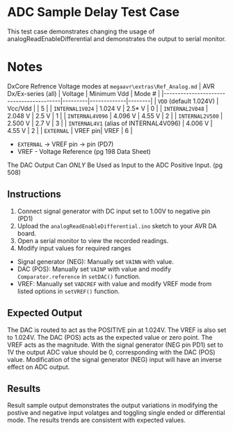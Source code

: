 # ADC Sample Delay Test Case
This test case demonstrates changing the usage of analogReadEnableDifferential 
and demonstrates the output to serial monitor.

# Notes
DxCore Refrence Voltage modes at `megaavr\extras\Ref_Analog.md`
| AVR Dx/Ex-series (all)                  | Voltage | Minimum Vdd | Mode # |
|-----------------------------------------|---------|-------------|--------|
| `VDD` (default 1.024V)                  | Vcc/Vdd |             |      5 |
| `INTERNAL1V024`                         | 1.024 V |      2.5* V |      0 |
| `INTERNAL2V048`                         | 2.048 V |      2.5  V |      1 |
| `INTERNAL4V096`                         | 4.096 V |      4.55 V |      2 |
| `INTERNAL2V500`                         | 2.500 V |      2.7  V |      3 |
| `INTERNAL4V1` (alias of INTERNAL4V096)  | 4.006 V |      4.55 V |      2 |
| `EXTERNAL`                              | VREF pin|        VREF |      6 |
 * `EXTERNAL` -> VREF pin -> pin (PD7)
 * VREF - Voltage Reference (pg 198 Data Sheet)
 
 The DAC Output Can *ONLY* Be Used as Input to the ADC Positive Input. (pg 508)
 
## Instructions
1. Connect signal generator with DC input set to 1.00V to negative pin (PD1)
2. Upload the `analogReadEnableDifferential.ino` sketch to your AVR DA board.
3. Open a serial monitor to view the recorded readings.
4. Modify input values for required ranges
 - Signal generator (NEG): Manually set `VAINN` with value.
 - DAC (POS): Manually set `VAINP` with value and modify `Comparator.reference` 
 in `setDAC()` function.
 - VREF: Manually set `VADCREF` with value and modify VREF mode from listed 
options in `setVREF()` function.

## Expected Output
The DAC is routed to act as the POSITIVE pin at 1.024V. The VREF is also set to 
1.024V. The DAC (POS) acts as the expected value or zero point. The VREF acts as 
the magnitude. With the signal generator (NEG pin PD1) set to 1V the output ADC 
value should be 0, corresponding with the DAC (POS) value. Modification of the 
signal generator (NEG) input will have an inverse effect on ADC output. 

## Results
Result sample output demonstrates the output variations in modifying the postive 
and negative input volatges and toggling single ended or differential mode. The
results trends are consistent with expected values.
